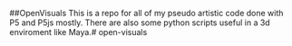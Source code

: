 ##OpenVisuals
This is a repo for all of my pseudo artistic code done with P5 and P5js mostly.
There are also some python scripts useful in a 3d enviroment like Maya.# open-visuals
